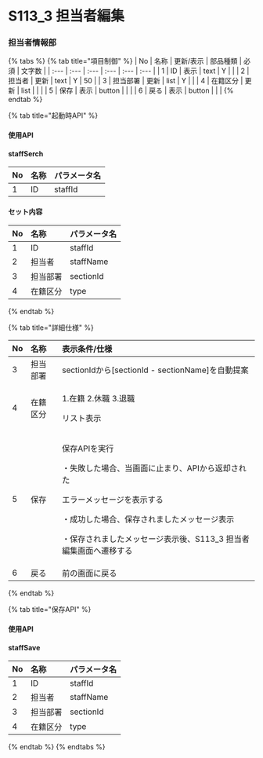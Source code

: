 # S113\_3 担当者編集

### 担当者情報部

{% tabs %}
{% tab title="項目制御" %}
| No | 名称 | 更新/表示 | 部品種類 | 必須 | 文字数 |
| :--- | :--- | :--- | :--- | :--- | :--- |
| 1 | ID | 表示 | text | Y |  |
| 2 | 担当者 | 更新 | text | Y | 50 |
| 3 | 担当部署 | 更新 | list | Y |  |
| 4 | 在籍区分 | 更新 | list |  |  |
| 5 | 保存 | 表示 | button |  |  |
| 6 | 戻る | 表示 | button |  |  |
{% endtab %}

{% tab title="起動時API" %}
#### 使用API

#### staffSerch

| No | 名称 | パラメータ名 |
| :--- | :--- | :--- |
| 1 | ID | staffId |

#### セット内容

| No | 名称 | パラメータ名 |
| :--- | :--- | :--- |
| 1 | ID | staffId |
| 2 | 担当者 | staffName |
| 3 | 担当部署 | sectionId |
| 4 | 在籍区分 | type |
{% endtab %}

{% tab title="詳細仕様" %}
<table>
  <thead>
    <tr>
      <th style="text-align:left">No</th>
      <th style="text-align:left">名称</th>
      <th style="text-align:left">表示条件/仕様</th>
    </tr>
  </thead>
  <tbody>
    <tr>
      <td style="text-align:left">3</td>
      <td style="text-align:left">担当部署</td>
      <td style="text-align:left">sectionIdから[sectionId - sectionName]を自動提案</td>
    </tr>
    <tr>
      <td style="text-align:left">4</td>
      <td style="text-align:left">在籍区分</td>
      <td style="text-align:left">
        <p>1.在籍 2.休職 3.退職</p>
        <p>リスト表示</p>
      </td>
    </tr>
    <tr>
      <td style="text-align:left">5</td>
      <td style="text-align:left">保存</td>
      <td style="text-align:left">
        <p>保存APIを実行</p>
        <p>・失敗した場合、当画面に止まり、APIから返却された</p>
        <p>エラーメッセージを表示する</p>
        <p>・成功した場合、保存されましたメッセージ表示</p>
        <p>・保存されましたメッセージ表示後、S113_3 担当者編集画面へ遷移する</p>
      </td>
    </tr>
    <tr>
      <td style="text-align:left">6</td>
      <td style="text-align:left">戻る</td>
      <td style="text-align:left">前の画面に戻る</td>
    </tr>
  </tbody>
</table>
{% endtab %}

{% tab title="保存API" %}
#### 使用API

#### staffSave

| No | 名称 | パラメータ名 |
| :--- | :--- | :--- |
| 1 | ID | staffId |
| 2 | 担当者 | staffName |
| 3 | 担当部署 | sectionId |
| 4 | 在籍区分 | type |
{% endtab %}
{% endtabs %}

